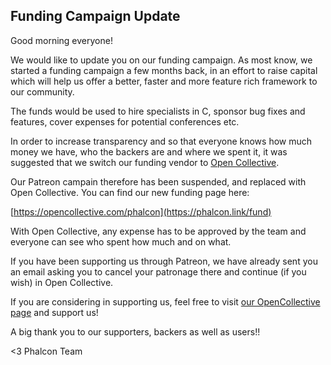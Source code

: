 ## Funding Campaign Update

Good morning everyone!

We would like to update you on our funding campaign. As most know, we started a funding campaign a few months back, in an effort to raise capital which will help us offer a better, faster and more feature rich framework to our community. 
 
The funds would be used to hire specialists in C, sponsor bug fixes and features, cover expenses for potential conferences etc.

In order to increase transparency and so that everyone knows how much money we have, who the backers are and where we spent it, it was suggested that we switch our funding vendor to [Open Collective](https://opencollective.com).

Our Patreon campain therefore has been suspended, and replaced with Open Collective. You can find our new funding page here:

[https://opencollective.com/phalcon](https://phalcon.link/fund)

With Open Collective, any expense has to be approved by the team and everyone can see who spent how much and on what.

If you have been supporting us through Patreon, we have already sent you an email asking you to cancel your patronage there and continue (if you wish) in Open Collective.

If you are considering in supporting us, feel free to visit [our OpenCollective page](https://phalcon.link/fund) and support us!

A big thank you to our supporters, backers as well as users!! 


<3 Phalcon Team

